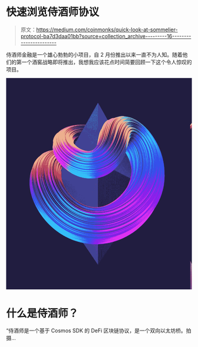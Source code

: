 # 快速浏览侍酒师协议

> 原文：<https://medium.com/coinmonks/quick-look-at-sommelier-protocol-ba7d3daa01bb?source=collection_archive---------16----------------------->

侍酒师金融是一个雄心勃勃的小项目，自 2 月份推出以来一直不为人知。随着他们的第一个酒窖战略即将推出，我想我应该花点时间简要回顾一下这个令人惊叹的项目。

![](img/551a8440f59364ddf17a0554f548da33.png)

# **什么是侍酒师？**

“侍酒师是一个基于 Cosmos SDK 的 DeFi 区块链协议，是一个双向以太坊桥。拍摄…